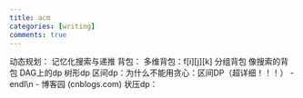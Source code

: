 ```yaml
---
title: acm
categories: [writing]
comments: true
---
```


动态规划：
记忆化搜索与递推
背包：
多维背包：f[i][j][k]
分组背包
像搜索的背包
DAG上的dp
树形dp
区间dp：为什么不能用贪心：区间DP（超详细！！！） - endl\n - 博客园 (cnblogs.com)
状压dp：